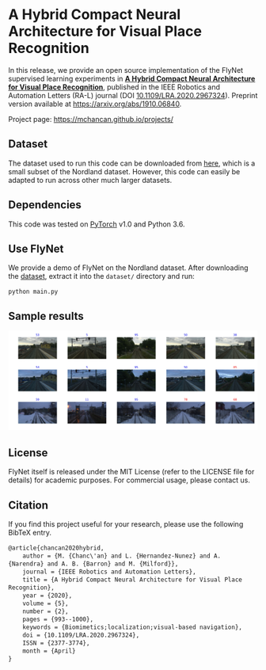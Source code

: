 # A Hybrid Compact Neural Architecture for Visual Place Recognition

In this release, we provide an open source implementation of the FlyNet supervised learning experiments in [**A Hybrid Compact Neural Architecture for Visual Place Recognition**](https://doi.org/10.1109/LRA.2020.2967324), published in the IEEE Robotics and Automation Letters (RA-L) journal (DOI [10.1109/LRA.2020.2967324](https://doi.org/10.1109/LRA.2020.2967324)). Preprint version available at https://arxiv.org/abs/1910.06840.

Project page: https://mchancan.github.io/projects/

## Dataset

The dataset used to run this code can be downloaded from
[here](https://drive.google.com/open?id=1xrHKrHYgSqrMk9-XeC1qIe8UYDmOsgfd), which is a small subset of the Nordland dataset. However, this code can easily be adapted to run across other much larger datasets.

## Dependencies

This code was tested on [PyTorch](https://pytorch.org/) v1.0 and Python 3.6.

## Use FlyNet

We provide a demo of FlyNet on the Nordland dataset. After downloading the [dataset](https://drive.google.com/open?id=1xrHKrHYgSqrMk9-XeC1qIe8UYDmOsgfd), extract it into the `dataset/` directory and run:

	python main.py

## Sample results

![](results/demo_flynet_nordland.jpg)

## License

FlyNet itself is released under the MIT License (refer to the LICENSE file for details) for academic purposes. For commercial usage, please contact us.


## Citation

If you find this project useful for your research, please use the following BibTeX entry.

	@article{chancan2020hybrid,
		author = {M. {Chanc\'an} and L. {Hernandez-Nunez} and A. {Narendra} and A. B. {Barron} and M. {Milford}},
		journal = {IEEE Robotics and Automation Letters},
		title = {A Hybrid Compact Neural Architecture for Visual Place Recognition},
		year = {2020},
		volume = {5},
		number = {2},
		pages = {993--1000},
		keywords = {Biomimetics;localization;visual-based navigation},
		doi = {10.1109/LRA.2020.2967324},
		ISSN = {2377-3774},
		month = {April}
	}
